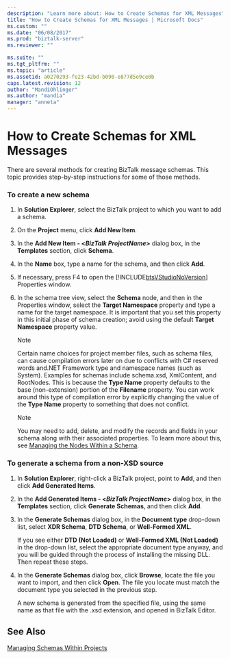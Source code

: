 ```yaml
---
description: "Learn more about: How to Create Schemas for XML Messages"
title: "How to Create Schemas for XML Messages | Microsoft Docs"
ms.custom: ""
ms.date: "06/08/2017"
ms.prod: "biztalk-server"
ms.reviewer: ""

ms.suite: ""
ms.tgt_pltfrm: ""
ms.topic: "article"
ms.assetid: a0270293-fe23-42bd-b090-e877d5e9ce0b
caps.latest.revision: 12
author: "MandiOhlinger"
ms.author: "mandia"
manager: "anneta"
---
```

# How to Create Schemas for XML Messages
There are several methods for creating BizTalk message schemas. This topic provides step-by-step instructions for some of those methods.  
  
### To create a new schema  
  
1. In **Solution Explorer**, select the BizTalk project to which you want to add a schema.  
  
2. On the **Project** menu, click **Add New Item**.  
  
3. In the **Add New Item - \<*BizTalk ProjectName*\>** dialog box, in the **Templates** section, click **Schema**.  
  
4. In the **Name** box, type a name for the schema, and then click **Add**.  
  
5. If necessary, press F4 to open the [!INCLUDE[btsVStudioNoVersion](../includes/btsvstudionoversion-md.md)] Properties window.  
  
6. In the schema tree view, select the **Schema** node, and then in the Properties window, select the **Target Namespace** property and type a name for the target namespace. It is important that you set this property in this initial phase of schema creation; avoid using the default **Target Namespace** property value.  
  
   > [!NOTE]
   >  Certain name choices for project member files, such as schema files, can cause compilation errors later on due to conflicts with C# reserved words and.NET Framework type and namespace names (such as System). Examples for schemas include schema.xsd, XmlContent, and RootNodes. This is because the **Type Name** property defaults to the base (non-extension) portion of the  **Filename** property. You can work around this type of compilation error by explicitly changing the value of the **Type Name** property to something that does not conflict.  
  
   > [!NOTE]
   >  You may need to add, delete, and modify the records and fields in your schema along with their associated properties. To learn more about this, see [Managing the Nodes Within a Schema](../core/managing-the-nodes-within-a-schema.md).  
  
### To generate a schema from a non-XSD source  
  
1.  In **Solution Explorer**, right-click a BizTalk project, point to **Add**, and then click **Add Generated Items**.  
  
2.  In the **Add Generated Items - \<*BizTalk ProjectName*\>** dialog box, in the **Templates** section, click **Generate Schemas**, and then click **Add**.  
  
3.  In the **Generate Schemas** dialog box, in the **Document type** drop-down list, select **XDR Schema**, **DTD Schema**, or **Well-Formed XML**.  
  
     If you see either **DTD (Not Loaded)** or **Well-Formed XML (Not Loaded)** in the drop-down list, select the appropriate document type anyway, and you will be guided through the process of installing the missing DLL. Then repeat these steps.  
  
4.  In the **Generate Schemas** dialog box, click **Browse**, locate the file you want to import, and then click **Open**. The file you locate must match the document type you selected in the previous step.  
  
     A new schema is generated from the specified file, using the same name as that file with the .xsd extension, and opened in BizTalk Editor.  
  
## See Also  
 [Managing Schemas Within Projects](../core/managing-schemas-within-projects.md)
